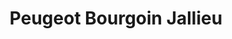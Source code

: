 ---
title: "Peugeot Bourgoin Jallieu"
url: /bourgoin-jallieu/peugeot-bourgoin-jallieu/
shop: voiture
---